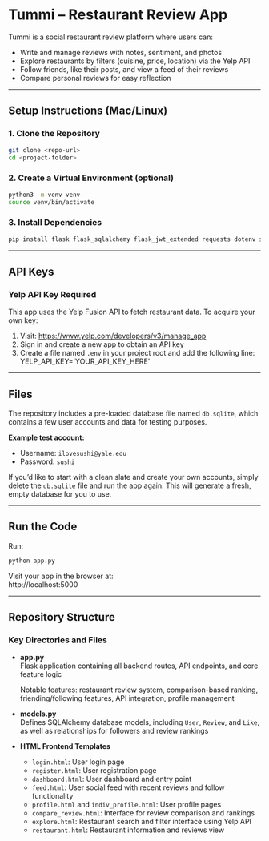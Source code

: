 # Tummi – Restaurant Review App

Tummi is a social restaurant review platform where users can:
- Write and manage reviews with notes, sentiment, and photos  
- Explore restaurants by filters (cuisine, price, location) via the Yelp API  
- Follow friends, like their posts, and view a feed of their reviews  
- Compare personal reviews for easy reflection  

---

## Setup Instructions (Mac/Linux)

### 1. Clone the Repository
```bash
git clone <repo-url>
cd <project-folder>
```

### 2. Create a Virtual Environment (optional)
```bash
python3 -m venv venv
source venv/bin/activate
```

### 3. Install Dependencies
```bash
pip install flask flask_sqlalchemy flask_jwt_extended requests dotenv sortedcontainers
```

---

## API Keys

### Yelp API Key Required
This app uses the Yelp Fusion API to fetch restaurant data.
To acquire your own key:

1. Visit: https://www.yelp.com/developers/v3/manage_app  
2. Sign in and create a new app to obtain an API key  
3. Create a file named `.env` in your project root and add the following line:
  YELP_API_KEY='YOUR_API_KEY_HERE'

---

## Files
The repository includes a pre-loaded database file named `db.sqlite`, which contains a few user accounts and data for testing purposes.

**Example test account:**
- Username: `ilovesushi@yale.edu`
- Password: `sushi`

If you’d like to start with a clean slate and create your own accounts, simply delete the `db.sqlite` file and run the app again. This will generate a fresh, empty database for you to use.

---

## Run the Code
Run:

```bash
python app.py
```

Visit your app in the browser at:  
http://localhost:5000

---

## Repository Structure

### Key Directories and Files

- **app.py**  
  Flask application containing all backend routes, API endpoints, and core feature logic
  
  Notable features: restaurant review system, comparison-based ranking, friending/following features, API integration, profile management
- **models.py**  
  Defines SQLAlchemy database models, including `User`, `Review`, and `Like`, as well as relationships for followers and review rankings
- **HTML Frontend Templates**
  - `login.html`: User login page
  - `register.html`: User registration page
  - `dashboard.html`: User dashboard and entry point
  - `feed.html`: User social feed with recent reviews and follow functionality
  - `profile.html` and `indiv_profile.html`: User profile pages
  - `compare_review.html`: Interface for review comparison and rankings
  - `explore.html`: Restaurant search and filter interface using Yelp API
  - `restaurant.html`: Restaurant information and reviews view